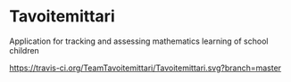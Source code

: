 # Tavoitemittari
Application for tracking and assessing mathematics learning of school children

https://travis-ci.org/TeamTavoitemittari/Tavoitemittari.svg?branch=master
